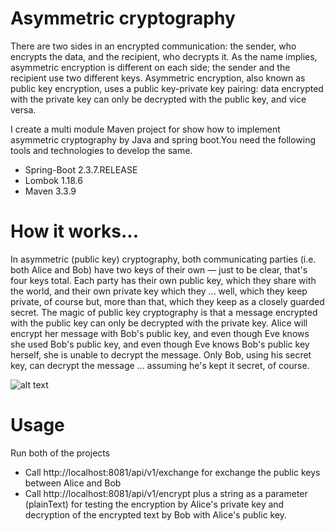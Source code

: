 # Asymmetric cryptography
There are two sides in an encrypted communication: the sender, who encrypts the data, and the recipient, who decrypts it. As the name implies, asymmetric encryption is different on each side; the sender and the recipient use two different keys. Asymmetric encryption, also known as public key encryption, uses a public key-private key pairing: data encrypted with the private key can only be decrypted with the public key, and vice versa.

I create a multi module Maven project for show how to implement asymmetric cryptography by Java and spring boot.You need the following tools and technologies to develop the same.

- Spring-Boot 2.3.7.RELEASE
- Lombok 1.18.6
- Maven 3.3.9

# How it works...
In asymmetric (public key) cryptography, both communicating parties (i.e. both Alice and Bob) have two keys of their own — just to be clear, that's four keys total. Each party has their own public key, which they share with the world, and their own private key which they ... well, which they keep private, of course but, more than that, which they keep as a closely guarded secret. The magic of public key cryptography is that a message encrypted with the public key can only be decrypted with the private key. Alice will encrypt her message with Bob's public key, and even though Eve knows she used Bob's public key, and even though Eve knows Bob's public key herself, she is unable to decrypt the message. Only Bob, using his secret key, can decrypt the message ... assuming he's kept it secret, of course.

![alt text](https://sectigostore.com/blog/wp-content/uploads/2020/04/types-of-encryption-asymmetric-encryption.png)

# Usage
Run both of the projects
- Call http://localhost:8081/api/v1/exchange for exchange the public keys between Alice and Bob
- Call http://localhost:8081/api/v1/encrypt plus a string as a parameter (plainText) for testing the encryption by Alice's private key and decryption of the encrypted text by Bob with Alice's public key.

